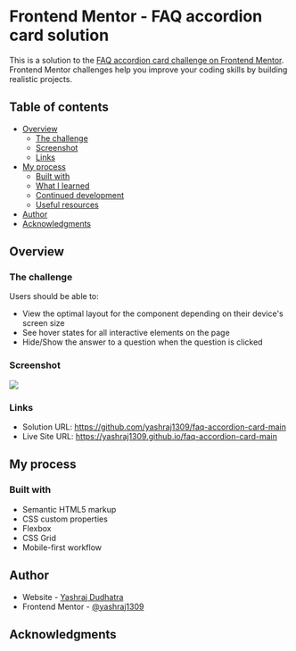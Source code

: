 # Frontend Mentor - FAQ accordion card solution

This is a solution to the [FAQ accordion card challenge on Frontend Mentor](https://www.frontendmentor.io/challenges/faq-accordion-card-XlyjD0Oam). Frontend Mentor challenges help you improve your coding skills by building realistic projects. 

## Table of contents

- [Overview](#overview)
  - [The challenge](#the-challenge)
  - [Screenshot](#screenshot)
  - [Links](#links)
- [My process](#my-process)
  - [Built with](#built-with)
  - [What I learned](#what-i-learned)
  - [Continued development](#continued-development)
  - [Useful resources](#useful-resources)
- [Author](#author)
- [Acknowledgments](#acknowledgments)

## Overview

### The challenge

Users should be able to:

- View the optimal layout for the component depending on their device's screen size
- See hover states for all interactive elements on the page
- Hide/Show the answer to a question when the question is clicked

### Screenshot

![](./screenshot.jpg)


### Links

- Solution URL: https://github.com/yashraj1309/faq-accordion-card-main
- Live Site URL: https://yashraj1309.github.io/faq-accordion-card-main

## My process

### Built with

- Semantic HTML5 markup
- CSS custom properties
- Flexbox
- CSS Grid
- Mobile-first workflow

## Author

- Website - [Yashraj Dudhatra](https://yashraj1309.github.io/My-Digital-Portfolio/)
- Frontend Mentor - [@yashraj1309](https://www.frontendmentor.io/profile/yashraj1309)


## Acknowledgments
